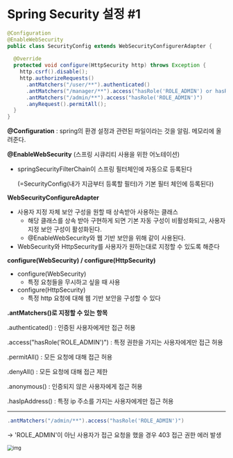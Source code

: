 # Spring Security 설정 #1

```java
@Configuration
@EnableWebSecurity 
public class SecurityConfig extends WebSecurityConfigurerAdapter {
    
  @Override
  protected void configure(HttpSecurity http) throws Exception {
    http.csrf().disable();
    http.authorizeRequests()
      .antMatchers("/user/**").authenticated() 
      .antMatchers("/manager/**").access("hasRole('ROLE_ADMIN') or hasRole('ROLE_MANAGER')") 			
      .antMatchers("/admin/**").access("hasRole('ROLE_ADMIN')")
      .anyRequest().permitAll();
  }
}
```

**@Configuration** : spring의 환경 설정과 관련된 파일이라는 것을 알림. 메모리에 올려준다.



**@EnableWebSecurity**  (스프링 시큐리티 사용을 위한 어노테이션)

- springSecurityFilterChain이 스프링 필터체인에 자동으로 등록된다

  (=SecurityConfig(내가 지금부터 등록할 필터)가 기본 필터 체인에 등록된다)

  

**WebSecurityConfigureAdapter**

- 사용자 지정 자체 보안 구성을 원할 때 상속받아 사용하는 클래스
  - 해당 클래스를 상속 받아 구현하게 되면 기본 자동 구성이 비활성화되고, 사용자 지정 보안 구성이 활성화된다.
  - @EnableWebSecurity와 웹 기반 보안을 위해 같이 사용된다.
- WebSecurity와 HttpSecurity를 사용자가 원하는대로 지정할 수 있도록 해준다



**configure(WebSecurity) / configure(HttpSecurity)**

- configure(WebSecurity)
  - 특정 요청들을 무시하고 싶을 때 사용
- configure(HttpSecurity)
  - 특정 http 요청에 대해 웹 기반 보안을 구성할 수 있다



**.antMatchers()로 지정할 수 있는 항목**

.authenticated()  : 인증된 사용자에게만 접근 허용

.access("hasRole('ROLE_ADMIN')") : 특정 권한을 가지는 사용자에게만 접근 허용

.permitAll()  : 모든 요청에 대해 접근 허용

.denyAll() : 모든 요청에 대해 접근 제한

.anonymous() : 인증되지 않은 사용자에게 접근 허용

.hasIpAddress() : 특정 ip 주소를 가지는 사용자에게만 접근 허용



------

```java
.antMatchers("/admin/**").access("hasRole('ROLE_ADMIN')")
```

-> 'ROLE_ADMIN'이 아닌 사용자가 접근 요청을 했을 경우 403 접근 권한 에러 발생

<img src="https://lh4.googleusercontent.com/86iUJr_I0Dhi5TvpGHIs-YSOdE6lHLKHwcf6uC9DZETlGonR-_aYWWS-fjpT4L-8JSxpjJsrWh5ZNgfPz9jRekBdY5ZW9ugtTyqfEbnDuPukjTS2GXHb8vkmXev36fDK36XGOWHg" alt="img" style="zoom:80%;" />

